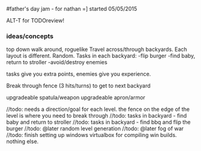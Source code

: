 #father's day jam - for nathan =]
started 05/05/2015

ALT-T for TODOreview!

### ideas/concepts
top down walk around, roguelike
Travel across/through backyards. Each layout is different. Random. Tasks in each backyard:
-flip burger
-find baby, return to stroller
-avoid/destroy enemies

tasks give you extra points, enemies give you experience.

Break through fence (3 hits/turns) to get to next backyard

upgradeable spatula/weapon
upgradeable apron/armor

//todo: needs a direction/goal for each level. the fence on the edge of the level is where you need to break through
//todo: tasks in backyard - find baby and return to stroller
//todo: tasks in backyard - find bbq and flip the burger
//todo: @later random level generation
//todo: @later fog of war
//todo: finish setting up windows virtualbox for compiling win builds. nothing else.